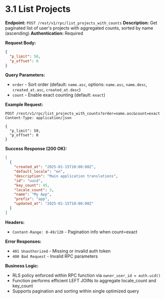 # 3.1 List Projects

**Endpoint:** `POST /rest/v1/rpc/list_projects_with_counts`
**Description:** Get paginated list of user's projects with aggregated counts, sorted by name (ascending)
**Authentication:** Required

**Request Body:**

```json
{
  "p_limit": 50,
  "p_offset": 0
}
```

**Query Parameters:**

- `order` - Sort order (default: `name.asc`, options: `name.asc`, `name.desc`, `created_at.asc`, `created_at.desc`)
- `count` - Enable exact counting (default: `exact`)

**Example Request:**

```text
POST /rest/v1/rpc/list_projects_with_counts?order=name.asc&count=exact
Content-Type: application/json

{
  "p_limit": 50,
  "p_offset": 0
}
```

**Success Response (200 OK):**

```json
[
  {
    "created_at": "2025-01-15T10:00:00Z",
    "default_locale": "en",
    "description": "Main application translations",
    "id": "uuid",
    "key_count": 45,
    "locale_count": 3,
    "name": "My App",
    "prefix": "app",
    "updated_at": "2025-01-15T10:00:00Z"
  }
]
```

**Headers:**

- `Content-Range: 0-49/120` - Pagination info when count=exact

**Error Responses:**

- `401 Unauthorized` - Missing or invalid auth token
- `400 Bad Request` - Invalid RPC parameters

**Business Logic:**

- RLS policy enforced within RPC function via `owner_user_id = auth.uid()`
- Function performs efficient LEFT JOINs to aggregate locale_count and key_count
- Supports pagination and sorting within single optimized query

